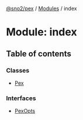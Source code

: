 [@sno2/pex](../README.md) / [Modules](../modules.md) / index

# Module: index

## Table of contents

### Classes

- [Pex](../classes/index.pex.md)

### Interfaces

- [PexOpts](../interfaces/index.pexopts.md)
